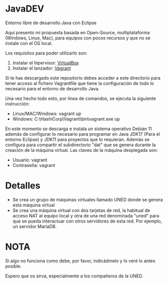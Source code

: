 # JavaDEV
Entorno libre de desarrollo Java con Eclipse

Aquí presento mi propuesta basada en Open-Source, multiplataforma (Windows, Linux, Mac), para equipos con pocos recursos y que no se instale con el OS local.

Los requisitos para poder utilizarlo son:
1. Instalar el hipervisor: [VirtualBox](https://www.virtualbox.org/wiki/Downloads)
2. Instalar el lanzador: [Vagrant](https://www.vagrantup.com/downloads)

Si te has descargado este repositorio debes acceder a este directorio para tener acceso al fichero Vagrantfile que tiene la configuración de todo lo necesario para el entorno de desarrollo Java.

Una vez hecho todo esto, por línea de comandos, se ejecuta la siguiente instrucción:
* Linux/MAC/Windows: vagrant up
* Windows: C:\HashiCorp\Vagrant\bin\vagrant.exe up

En este momento se descarga e instala un sistema operativo Debian 11 además de configurar lo necesario para programar en Java JDK17 (Para el entorno Eclipse) y JDK11 para proyectos que lo requieran. Además se configura para compartir el subdirectorio "dat" que se genera durante la creación de la máquina virtual.
Las claves de la máquina desplegada son:
* Usuario: vagrant
* Contraseña: vagrant

# Detalles
* Se crea un grupo de máquinas virtuales llamado UNED donde se genera esta máquina virtual
* Se crea una máquina virtual con dos tarjetas de red, la habitual de acceso NAT al equipo local y otra de una red denominada "uned" para que se pueda interactuar con otros servidores de esta red. Por ejemplo, un servidor MariaDB.

# NOTA
Si algo no funciona como debe, por favor, indicádmelo y lo veré lo antes posible.

Espero que os sirva, especialmente a los compañeros de la UNED.
